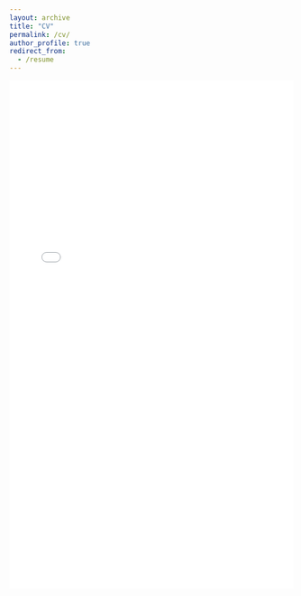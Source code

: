 ```yaml
---
layout: archive
title: "CV"
permalink: /cv/
author_profile: true
redirect_from:
  - /resume
---
```




<embed src="/files/CV-Chinese.pdf" width="100%" height="900px" type="application/pdf">

  
